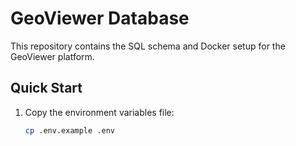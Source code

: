 # GeoViewer Database

This repository contains the SQL schema and Docker setup for the GeoViewer platform.

## Quick Start

1. Copy the environment variables file:
   ```bash
   cp .env.example .env

